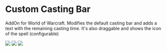 # Custom Casting Bar
AddOn for World of Warcraft.
Modifies the default casting bar and adds a text with the remaining casting time. It's also draggable and shows the icon of the spell (configurable)

![](http://jrsanjuan.com/img/addonshadowbolt.jpg)
![](http://jrsanjuan.com/img/work7.jpg)
![](http://jrsanjuan.com/img/addonsettings.jpg)

